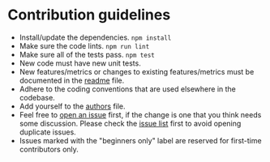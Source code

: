 # Contribution guidelines

* Install/update the dependencies.
  `npm install`
* Make sure the code lints.
  `npm run lint`
* Make sure all of the tests pass.
  `npm test`
* New code must have new unit tests.
* New features/metrics
  or changes to existing features/metrics
  must be documented in the [readme] file.
* Adhere to the coding conventions
  that are used elsewhere in the codebase.
* Add yourself to the [authors] file.
* Feel free to [open an issue][newissue] first,
  if the change is one that you think
  needs some discussion. Please check the [issue list][issues]
  first to avoid opening duplicate issues.
* Issues marked with the "beginners only" label are reserved
  for first-time contributors only.

[readme]: https://github.com/jared-stilwell/escomplex/blob/master/README.md
[authors]: https://github.com/jared-stilwell/escomplex/blob/master/AUTHORS
[newissue]: https://github.com/jared-stilwell/escomplex/issues/new
[issues]: https://github.com/jared-stilwell/escomplex/issues

